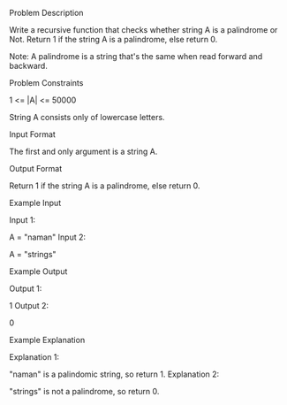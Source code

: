 Problem Description

Write a recursive function that checks whether string A is a palindrome or Not.
Return 1 if the string A is a palindrome, else return 0.

Note: A palindrome is a string that's the same when read forward and backward.

Problem Constraints

1 <= |A| <= 50000

String A consists only of lowercase letters.

Input Format

The first and only argument is a string A.

Output Format

Return 1 if the string A is a palindrome, else return 0.

Example Input

Input 1:

A = "naman"
Input 2:

A = "strings"

Example Output

Output 1:

1
Output 2:

0

Example Explanation

Explanation 1:

"naman" is a palindomic string, so return 1.
Explanation 2:

"strings" is not a palindrome, so return 0.
